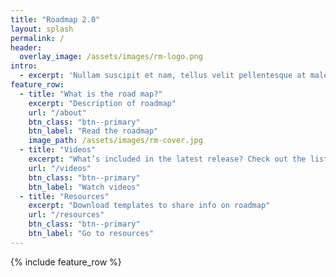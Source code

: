 ```yaml
---
title: "Roadmap 2.0"
layout: splash
permalink: /
header:
  overlay_image: /assets/images/rm-logo.png
intro: 
  - excerpt: 'Nullam suscipit et nam, tellus velit pellentesque at malesuada, enim eaque. Quis nulla, netus tempor in diam gravida tincidunt, *proin faucibus* voluptate felis id sollicitudin. Centered with `type="center"`'
feature_row:
  - title: "What is the road map?"
    excerpt: "Description of roadmap"
    url: "/about"
    btn_class: "btn--primary"
    btn_label: "Read the roadmap"
    image_path: /assets/images/rm-cover.jpg
  - title: "Videos"
    excerpt: "What’s included in the latest release? Check out the list of updates."
    url: "/videos"
    btn_class: "btn--primary"
    btn_label: "Watch videos"
  - title: "Resources"
    excerpt: "Download templates to share info on roadmap"
    url: "/resources"
    btn_class: "btn--primary"
    btn_label: "Go to resources"
---
```

{% include feature_row %}
